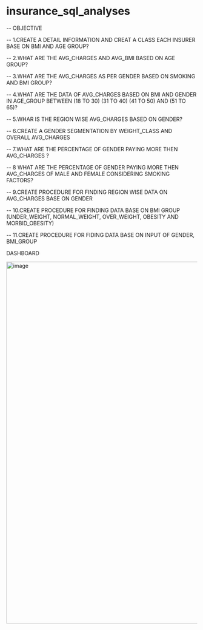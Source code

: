 # insurance_sql_analyses

-- OBJECTIVE

-- 1.CREATE A DETAIL INFORMATION AND CREAT A CLASS EACH INSURER BASE ON BMI AND AGE GROUP?

-- 2.WHAT ARE THE AVG_CHARGES AND AVG_BMI BASED ON AGE GROUP?

-- 3.WHAT ARE THE AVG_CHARGES AS PER GENDER BASED ON SMOKING AND BMI GROUP?

-- 4.WHAT ARE THE DATA OF AVG_CHARGES BASED ON BMI AND GENDER IN AGE_GROUP BETWEEN (18 TO 30) (31 TO 40) (41 TO 50) AND (51 TO 65)?

-- 5.WHAR IS THE REGION WISE AVG_CHARGES BASED ON GENDER?

-- 6.CREATE A GENDER SEGMENTATION BY WEIGHT_CLASS AND OVERALL AVG_CHARGES

-- 7.WHAT ARE THE PERCENTAGE OF GENDER PAYING MORE THEN AVG_CHARGES ?

-- 8 WHAT ARE THE PERCENTAGE OF GENDER PAYING MORE THEN AVG_CHARGES OF MALE AND FEMALE CONSIDERING SMOKING FACTORS?

-- 9.CREATE PROCEDURE FOR FINDING REGION WISE DATA ON AVG_CHARGES BASE ON GENDER

-- 10.CREATE PROCEDURE FOR FINDING DATA BASE ON BMI GROUP (UNDER_WEIGHT, NORMAL_WEIGHT, OVER_WEIGHT, OBESITY AND MORBID_OBESITY)

-- 11.CREATE PROCEDURE FOR FIDING DATA BASE ON INPUT OF GENDER, BMI_GROUP

DASHBOARD

<img width="953" alt="image" src="https://github.com/user-attachments/assets/87e500fa-d970-4790-aa9c-bbc2fff66245" />
